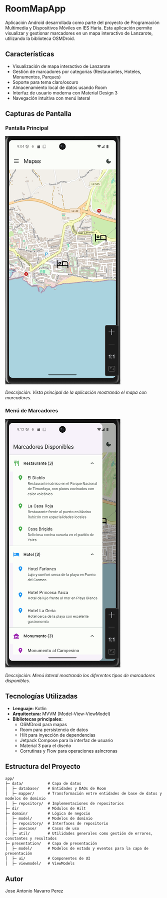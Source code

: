 # RoomMapApp

Aplicación Android desarrollada como parte del proyecto de Programación Multimedia y Dispositivos Móviles en IES Haría. Esta aplicación permite visualizar y gestionar marcadores en un mapa interactivo de Lanzarote, utilizando la biblioteca OSMDroid.

## Características

- Visualización de mapa interactivo de Lanzarote
- Gestión de marcadores por categorías (Restaurantes, Hoteles, Monumentos, Parques)
- Soporte para tema claro/oscuro
- Almacenamiento local de datos usando Room
- Interfaz de usuario moderna con Material Design 3
- Navegación intuitiva con menú lateral

## Capturas de Pantalla

### Pantalla Principal
![Página de Inicio](images/home_page.png "Vistal Principal")

*Descripción: Vista principal de la aplicación mostrando el mapa con marcadores.*

### Menú de Marcadores
![Página de Inicio](images/marker_drawer.png "Menu de Marcadores")

*Descripción: Menú lateral mostrando los diferentes tipos de marcadores disponibles.*

## Tecnologías Utilizadas

- **Lenguaje:** Kotlin
- **Arquitectura:** MVVM (Model-View-ViewModel)
- **Bibliotecas principales:**
  - OSMDroid para mapas
  - Room para persistencia de datos
  - Hilt para inyección de dependencias
  - Jetpack Compose para la interfaz de usuario
  - Material 3 para el diseño
  - Corrutinas y Flow para operaciones asíncronas

## Estructura del Proyecto

```
app/
├─ data/           # Capa de datos
│  ├─ database/    # Entidades y DAOs de Room
│  ├─ mapper/      # Transformación entre entidades de base de datos y modelos de dominio
│  ├─ repository/  # Implementaciones de repositorios
├─ di/             # Módulos de Hilt
├─ domain/         # Lógica de negocio
│  ├─ model/       # Modelos de dominio
│  ├─ repository/  # Interfaces de repositorio
│  ├─ usecase/     # Casos de uso
│  ├─ util/        # Utilidades generales como gestión de errores, constantes y resultados
├─ presentation/   # Capa de presentación
│  ├─ model/       # Modelos de estado y eventos para la capa de presentación
│  ├─ ui/          # Componentes de UI
│  ├─ viewmodel/   # ViewModels
```

## Autor

Jose Antonio Navarro Perez
